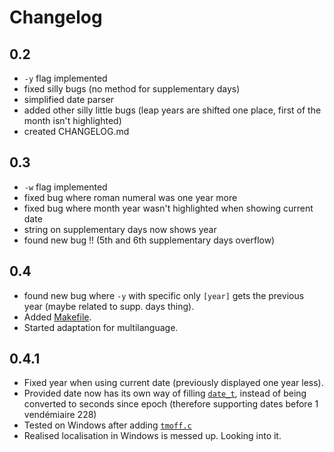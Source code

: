 # Changelog

## 0.2
* `-y` flag implemented
* fixed silly bugs (no method for supplementary days)
* simplified date parser
* added other silly little bugs (leap years are shifted one place, first of the month isn't highlighted)
* created CHANGELOG.md

## 0.3
* `-w` flag implemented
* fixed bug where roman numeral was one year more
* fixed bug where month year wasn't highlighted when showing current date
* string on supplementary days now shows year
* found new bug !! (5th and 6th supplementary days overflow)

## 0.4
* found new bug where `-y` with specific only `[year]` gets the previous year (maybe related to supp. days thing).
* Added [Makefile](Makefile).
* Started adaptation for multilanguage.

## 0.4.1
* Fixed year when using current date (previously displayed one year less).
* Provided date now has its own way of filling [`date_t`](src/fcal.h#L18), instead of being converted to seconds since epoch (therefore supporting dates before 1 vendémiaire 228)
* Tested on Windows after adding [`tmoff.c`](src/tmoff.c)
* Realised localisation in Windows is messed up. Looking into it.
